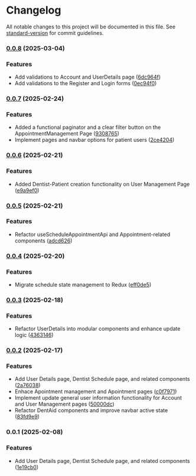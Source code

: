 # Changelog

All notable changes to this project will be documented in this file. See [standard-version](https://github.com/conventional-changelog/standard-version) for commit guidelines.

### [0.0.8](https://github.com/MaiGdev/dent_aid/compare/v0.0.7...v0.0.8) (2025-03-04)


### Features

* Add validations to Account and UserDetails page ([6dc964f](https://github.com/MaiGdev/dent_aid/commit/6dc964fbf983eb0b6e4bcb9cd7d906fc2dffca8f))
* Add validations to the Register and Login forms ([0ec94f0](https://github.com/MaiGdev/dent_aid/commit/0ec94f070b0f7ec0925ff807f78471a796673312))

### [0.0.7](https://github.com/MaiGdev/dent_aid/compare/v0.0.6...v0.0.7) (2025-02-24)


### Features

* Added a functional paginator and a clear filter button on the AppointmentManagement Page ([9308765](https://github.com/MaiGdev/dent_aid/commit/9308765605a39f28810a9a4d568843e656923b86))
* Implement pages and navbar options for patient users ([2ce4204](https://github.com/MaiGdev/dent_aid/commit/2ce4204da3b62b72e1c10342c5db2ec1edc12f0d))

### [0.0.6](https://github.com/MaiGdev/dent_aid/compare/v0.0.5...v0.0.6) (2025-02-21)


### Features

* Added Dentist-Patient creation functionality on User Management Page ([e9a9ef0](https://github.com/MaiGdev/dent_aid/commit/e9a9ef0b1a3b10aab2d5d7bd06226018a2912aa8))

### [0.0.5](https://github.com/MaiGdev/dent_aid/compare/v0.0.4...v0.0.5) (2025-02-21)


### Features

* Refactor useScheduleAppointmentApi and Appointment-related components ([adcd626](https://github.com/MaiGdev/dent_aid/commit/adcd626f381d1c0b3a0edce7c8f9d18065d6f703))

### [0.0.4](https://github.com/MaiGdev/dent_aid/compare/v0.0.3...v0.0.4) (2025-02-20)


### Features

* Migrate schedule state management to Redux ([eff0de5](https://github.com/MaiGdev/dent_aid/commit/eff0de5e0281dabb8470b541109aabf812c8455d))

### [0.0.3](https://github.com/MaiGdev/dent_aid/compare/v0.0.2...v0.0.3) (2025-02-18)


### Features

* Refactor UserDetails into modular components and enhance update logic ([4363146](https://github.com/MaiGdev/dent_aid/commit/436314607de36a74a31817f9e1b5a62d49e212f3))

### [0.0.2](https://github.com/MaiGdev/dent_aid/compare/v0.0.1...v0.0.2) (2025-02-17)


### Features

* Add User Details page, Dentist Schedule page, and related components ([2a76038](https://github.com/MaiGdev/dent_aid/commit/2a7603880dabc64be5c47a36bd178b64ef6713c8))
* Enhace Apointment management and Apointment pages ([c0f7971](https://github.com/MaiGdev/dent_aid/commit/c0f7971850bf54c7ab16c2d621ed6e527ca9f195))
* Implement update general user information functionality for Account and User Management pages ([50000dc](https://github.com/MaiGdev/dent_aid/commit/50000dc858b1c441674b69adadcd3dd299044c3d))
* Refactor DentAid components and improve navbar active state ([83fd9e9](https://github.com/MaiGdev/dent_aid/commit/83fd9e99da0170a1ff46abc1ff75bb19b2360ceb))

### 0.0.1 (2025-02-08)


### Features

* Add User Details page, Dentist Schedule page, and related components ([1e19cb0](https://github.com/MaiGdev/dent_aid/commit/1e19cb07a3e177f8745bd3674707e28f656d7a15))
